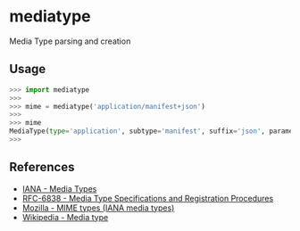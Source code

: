 # mediatype
Media Type parsing and creation

## Usage
```python
>>> import mediatype
>>>
>>> mime = mediatype('application/manifest+json')
>>>
>>> mime
MediaType(type='application', subtype='manifest', suffix='json', parameters=None)
>>>
```

## References
* [IANA - Media Types](https://www.iana.org/assignments/media-types/media-types.xhtml)
* [RFC-6838 - Media Type Specifications and Registration Procedures](https://www.rfc-editor.org/rfc/rfc6838.html)
* [Mozilla - MIME types (IANA media types)](https://developer.mozilla.org/en-US/docs/Web/HTTP/Basics_of_HTTP/MIME_types)
* [Wikipedia - Media type](https://en.wikipedia.org/wiki/Media_type)
